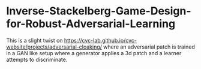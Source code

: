 # Inverse-Stackelberg-Game-Design-for-Robust-Adversarial-Learning

This is a slight twist on https://cvc-lab.github.io/cvc-website/projects/adversarial-cloaking/ where an adversarial patch is trained in a GAN like setup where a generator applies a 3d patch and a learner attempts to discriminate.
